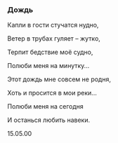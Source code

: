 ### Дождь

Капли в гости стучатся нудно,

Ветер в трубах гуляет – жутко,

Терпит бедствие моё судно,

Полюби меня на минутку…


Этот дождь мне совсем не родня,

Хоть и просится в мои реки…

Полюби меня на сегодня

И останься любить навеки.


15.05.00
